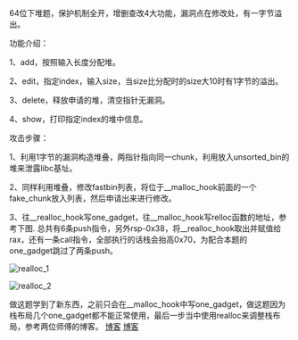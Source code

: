 64位下堆题，保护机制全开，增删查改4大功能，漏洞点在修改处，有一字节溢出。

功能介绍：

1、add，按照输入长度分配堆。

2、edit，指定index，输入size，当size比分配时的size大10时有1字节的溢出。

3、delete，释放申请的堆，清空指针无漏洞。

4、show，打印指定index的堆中信息。

攻击步骤：

1、利用1字节的漏洞构造堆叠，两指针指向同一chunk，利用放入unsorted_bin的堆来泄露libc基址。

2、同样利用堆叠，修改fastbin列表，将位于__malloc_hook前面的一个fake_chunk放入列表，然后申请出来进行修改。

3、往__realloc_hook写one_gadget，往__malloc_hook写relloc函数的地址，参考下图.
总共有6条push指令，另外rsp-0x38，将__realloc_hook取出并赋值给rax，还有一条call指令，全部执行的话栈会抬高0x70，为配合本题的one_gadget跳过了两条push。

![realloc_1](https://github.com/HuangPayoung/CTF_WriteUp/edit/master/BUUCTF/pwn/roarctf_2019_easy_pwn/realloc_1.jpg)

![realloc_2](https://github.com/HuangPayoung/CTF_WriteUp/edit/master/BUUCTF/pwn/roarctf_2019_easy_pwn/realloc_2.jpg)

做这题学到了新东西，之前只会在__malloc_hook中写one_gadget，做这题因为栈布局几个one_gadget都不能正常使用，最后一步当中使用realloc来调整栈布局，参考两位师傅的博客。
[博客](https://blog.csdn.net/mcmuyanga/article/details/111307531?utm_medium=distribute.pc_relevant.none-task-blog-2%7Edefault%7EBlogCommendFromMachineLearnPai2%7Edefault-1.control&depth_1-utm_source=distribute.pc_relevant.none-task-blog-2%7Edefault%7EBlogCommendFromMachineLearnPai2%7Edefault-1.control)
[博客](https://bbs.pediy.com/thread-246786.htm)
